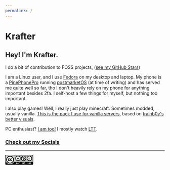 ```yaml
---
permalink: /
---
```

# Krafter

## Hey! I'm Krafter.
 
I do a bit of contribution to FOSS projects, ([see my GitHub Stars](https://github.com/TheKrafter?tab=stars))

I am a Linux user, and I use [Fedora](https://getfedora.org) on my desktop and laptop. My phone is a [PinePhonePro](https://www.pine64.org/pinephonepro/) running [postmarketOS](https://postmarketos.org/) (at time of writing) and has served me quite well so far, tho I don't heavily rely on my phone for anything important besides 2fa. I self-host a few things for myself, but nothing too important. 

I also play games! Well, I really just play minecraft. Sometimes modded, usually vanilla. [This is the pack I use for vanilla servers](/files/mc-client/krafter-mcpack-v0.1.zip), based on [trainb0y's better visuals](https://modrinth.com/modpack/trainb0ys-visual-pack).

PC enthusiast? [I am too!](/pc) I mostly watch [LTT](https://www.youtube.com/c/LinusTechTips). 

### [Check out my Socials](/socials)

---

[![Licensed Under The CC-BY-NC-ND 4.0 License](/src/CC-BY-NC-ND.png)](/LICENSE)
